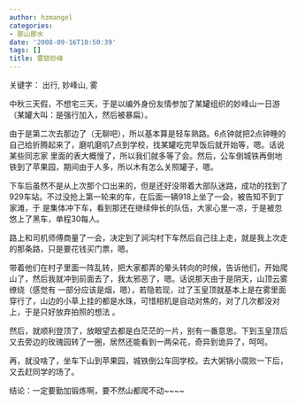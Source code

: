 ```yaml
---
author: hzmangel
categories:
- 那山那水
date: '2008-09-16T10:50:39'
tags: []
title: 雾锁妙峰
---
```

关键字： 出行, 妙峰山, 雾

中秋三天假，不想宅三天，于是以编外身份友情参加了某罐组织的妙峰山一日游（某罐大叫：是强行加入，然后被暴扁）。

由于是第二次去那边了（无聊吧），所以基本算是轻车熟路。6点钟就把2点钟睡的自己给折腾起来了，磨叽磨叽7点到学校，找某罐吃完早饭后就开始等，嗯。话说某些同志家
里面的表大概慢了，所以我们就多等了会。然后，公车倒城铁再倒地铁到了苹果园，期间由于人多，所以木有怎么关照罐子，嗯。

下车后虽然不是从上次那个口出来的，但是还好没带着大部队迷路，成功的找到了929车站。不过没抢上第一轮来的车，在后面一辆918上坐了一会，被告知不到丁家滩，于
是集体冲下车，看到那还在继续伸长的队伍，大家心里一凉，于是被忽悠上了黑车，单程30每人。

路上和司机师傅商量了一会，决定到了涧沟村下车然后自己往上走，就是我上次走的那条路，只是要花钱买门票，嗯。

带着他们在村子里面一阵乱转，把大家都弄的晕头转向的时候，告诉他们，开始爬山了，然后我就冲到前面去了，我太邪恶了，嗯。话说那天由于是阴天，山顶云雾缭绕（感觉有
一部分应该是烟，嗯），若隐若现，过了玉皇顶就基本上是在雾里面穿行了，山边的小草上挂的都是水珠，可惜相机是自动对焦的，对了几次都没对上，于是只好放弃拍照的想法
。

然后，就顺利登顶了，放眼望去都是白茫茫的一片，别有一番意思。下到玉皇顶后又去旁边的玫瑰园转了一圈，居然还能看到一两朵花，奇异到诡异了，呵呵。

再，就没啥了，坐车下山到苹果园，城铁倒公车回学校。去大粥锅小腐败一下后，又去赶同学的场了。

结论：一定要勤加锻炼啊，要不然山都爬不动~~~~